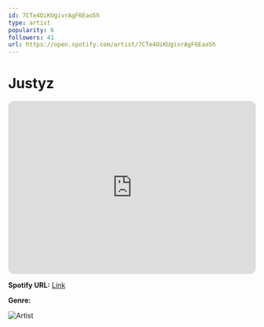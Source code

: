 ```yaml
---
id: 7CTe4OiKUgivrAgF6Eao5h
type: artist
popularity: 6
followers: 41
url: https://open.spotify.com/artist/7CTe4OiKUgivrAgF6Eao5h
---
```

# Justyz

<iframe style="border-radius:12px" src="https://open.spotify.com/embed/artist/7CTe4OiKUgivrAgF6Eao5h" width="100%" height="352" frameBorder="0" allowfullscreen="" allow="autoplay; clipboard-write; encrypted-media; fullscreen; picture-in-picture" loading="lazy"></iframe>

**Spotify URL:** [Link](https://open.spotify.com/artist/7CTe4OiKUgivrAgF6Eao5h)

**Genre:** 

![Artist](https://i.scdn.co/image/ab6761610000e5eb6786ccce2a8a678876ea900f)

